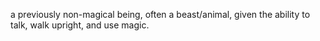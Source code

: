 

a previously non-magical being, often a beast/animal, given the ability to talk, walk upright, and use magic.